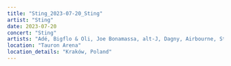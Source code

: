 ```yaml
---
title: "Sting_2023-07-20_Sting"
artist: "Sting"
date: 2023-07-20
concert: "Sting"
artists: "Adé, Bigflo & Oli, Joe Bonamassa, alt-J, Dagny, Airbourne, Sting, Alias, Gabrielle, Blondie, Joe Sumner, Def Leppard, Joss Stone, Eric Gales"
location: "Tauron Arena"
location_details: "Kraków, Poland"
---
```

